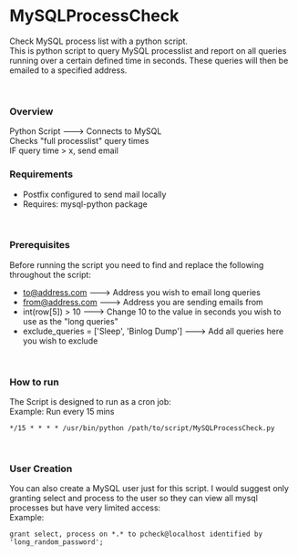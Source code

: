 # MySQLProcessCheck
Check MySQL process list with a python script.
<br />
This is python script to query MySQL processlist and report on all queries running over a certain defined time in seconds. These queries will then be emailed to a specified address.

<br />

### Overview
Python Script ---> Connects to MySQL
<br />
Checks "full processlist" query times
<br />
IF query time > x, send email
<br />


### Requirements
* Postfix configured to send mail locally
* Requires: mysql-python package

<br />

### Prerequisites
Before running the script you need to find and replace the following throughout the script:
* to@address.com ---> Address you wish to email long queries
* from@address.com ---> Address you are sending emails from
* int(row[5]) > 10 ---> Change 10 to the value in seconds you wish to use as the "long queries"
* exclude_queries = ['Sleep', 'Binlog Dump'] ---> Add all queries here you wish to exclude

<br />

### How to run
The Script is designed to run as a cron job:
<br />
Example: Run every 15 mins
```
*/15 * * * * /usr/bin/python /path/to/script/MySQLProcessCheck.py
```
<br />

### User Creation 
You can also create a MySQL user just for this script. I would suggest only granting select and process to the user so they can view all mysql processes but have very limited access:
<br />
Example:
```
grant select, process on *.* to pcheck@localhost identified by 'long_random_password';
```
